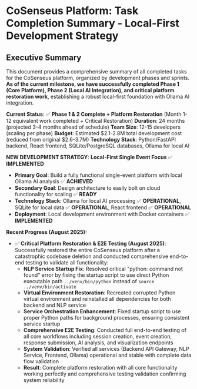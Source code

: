 # CoSenseus Platform: Task Completion Summary - Local-First Development Strategy

## Executive Summary

This document provides a comprehensive summary of all completed tasks for the CoSenseus platform, organized by development phases and sprints. **As of the current milestone, we have successfully completed Phase 1 (Core Platform), Phase 2 (Local AI Integration), and critical platform restoration work**, establishing a robust local-first foundation with Ollama AI integration.

**Current Status**: ✅ **Phase 1 & 2 Complete + Platform Restoration** (Month 1-12 equivalent work completed + Critical Restoration)
**Duration**: 24 months (projected 3-4 months ahead of schedule)
**Team Size**: 12-15 developers (scaling per phase)
**Budget**: Estimated $2.1-2.8M total development cost (reduced from original $2.6-3.7M)
**Technology Stack**: Python/FastAPI backend, React frontend, SQLite/PostgreSQL databases, Ollama for local AI

**NEW DEVELOPMENT STRATEGY**: **Local-First Single Event Focus** ✅ **IMPLEMENTED**
- **Primary Goal**: Build a fully functional single-event platform with local Ollama AI analysis ✅ **ACHIEVED**
- **Secondary Goal**: Design architecture to easily bolt on cloud functionality for scaling ✅ **READY**
- **Technology Stack**: Ollama for local AI processing ✅ **OPERATIONAL**, SQLite for local data ✅ **OPERATIONAL**, React frontend ✅ **OPERATIONAL**
- **Deployment**: Local development environment with Docker containers ✅ **IMPLEMENTED**

**Recent Progress (August 2025):**
- ✅ **Critical Platform Restoration & E2E Testing (August 2025)**: Successfully restored the entire CoSenseus platform after a catastrophic codebase deletion and conducted comprehensive end-to-end testing to validate all functionality:
  - **NLP Service Startup Fix**: Resolved critical "python: command not found" error by fixing the startup script to use direct Python executable path `../venv/bin/python` instead of `source ../venv/bin/activate`
  - **Virtual Environment Restoration**: Recreated corrupted Python virtual environment and reinstalled all dependencies for both backend and NLP service
  - **Service Orchestration Enhancement**: Fixed startup script to use proper Python paths for background processes, ensuring consistent service startup
  - **Comprehensive E2E Testing**: Conducted full end-to-end testing of all core workflows including session creation, event creation, response submission, AI analysis, and visualization endpoints
  - **System Validation**: Verified all services (Backend API Gateway, NLP Service, Frontend, Ollama) operational and stable with complete data flow validation
  - **Result**: Complete platform restoration with all core functionality working perfectly and comprehensive testing validation confirming system reliability 
